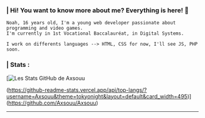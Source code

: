 ### | Hi! You want to know more about me? Everything is here! 🚀

```
Noah, 16 years old, I'm a young web developer passionate about programming and video games. 
I'm currently in 1st Vocational Baccalauréat, in Digital Systems.

I work on differents languages --> HTML, CSS for now, I'll see JS, PHP soon.
```

### | Stats :
[![Les Stats GitHub de Axsouu](https://github-readme-stats.vercel.app/api?username=Axsouu&show_icons=true&theme=tokyonight&hide_title=true)

(https://github-readme-stats.vercel.app/api/top-langs/?username=Axsouu&theme=tokyonight&layout=default&card_width=495)](https://github.com/Axsouu/Axsouu)

------------------------------------------------------------------------------------------------------------------------------------------------------
